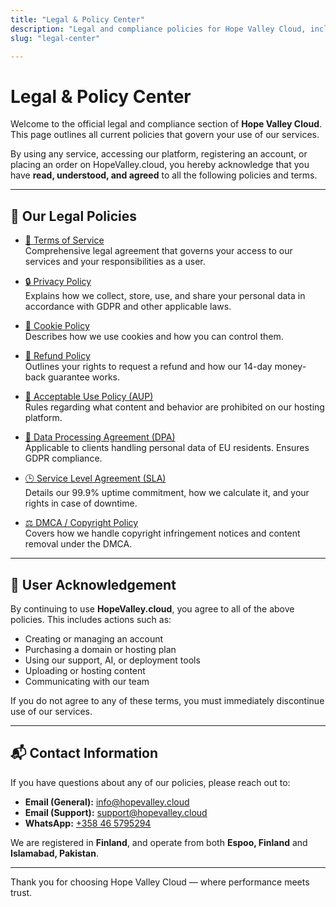 ```yaml
---
title: "Legal & Policy Center"
description: "Legal and compliance policies for Hope Valley Cloud, including terms of service, privacy policy, refund policy, and more."
slug: "legal-center"

---
```


# Legal & Policy Center

Welcome to the official legal and compliance section of **Hope Valley Cloud**. This page outlines all current policies that govern your use of our services.

By using any service, accessing our platform, registering an account, or placing an order on HopeValley.cloud, you hereby acknowledge that you have **read, understood, and agreed** to all the following policies and terms.

---

## 📜 Our Legal Policies

- [📘 Terms of Service](terms-of-service)  
  Comprehensive legal agreement that governs your access to our services and your responsibilities as a user.

- [🔒 Privacy Policy](privacy-policy)  
  Explains how we collect, store, use, and share your personal data in accordance with GDPR and other applicable laws.

- [🍪 Cookie Policy](cookie-policy)  
  Describes how we use cookies and how you can control them.

- [💸 Refund Policy](refund-policy)  
  Outlines your rights to request a refund and how our 14-day money-back guarantee works.

- [🚫 Acceptable Use Policy (AUP)](acceptable-use-policy)  
  Rules regarding what content and behavior are prohibited on our hosting platform.

- [📄 Data Processing Agreement (DPA)](data-processing-agreement)  
  Applicable to clients handling personal data of EU residents. Ensures GDPR compliance.

- [🕒 Service Level Agreement (SLA)](sla)  
  Details our 99.9% uptime commitment, how we calculate it, and your rights in case of downtime.

- [⚖️ DMCA / Copyright Policy](dmca-policy)  
  Covers how we handle copyright infringement notices and content removal under the DMCA.

---

## 📌 User Acknowledgement

By continuing to use **HopeValley.cloud**, you agree to all of the above policies. This includes actions such as:

- Creating or managing an account  
- Purchasing a domain or hosting plan  
- Using our support, AI, or deployment tools  
- Uploading or hosting content  
- Communicating with our team

If you do not agree to any of these terms, you must immediately discontinue use of our services.

---

## 📬 Contact Information

If you have questions about any of our policies, please reach out to:

- **Email (General):** info@hopevalley.cloud  
- **Email (Support):** support@hopevalley.cloud  
- **WhatsApp:** [+358 46 5795294](https://wa.me/358465795294)

We are registered in **Finland**, and operate from both **Espoo, Finland** and **Islamabad, Pakistan**.

---

Thank you for choosing Hope Valley Cloud — where performance meets trust.
